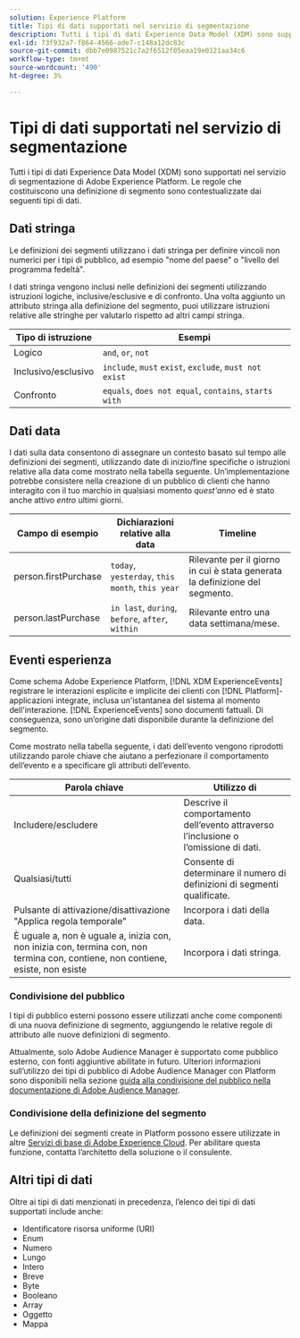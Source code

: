 ```yaml
---
solution: Experience Platform
title: Tipi di dati supportati nel servizio di segmentazione
description: Tutti i tipi di dati Experience Data Model (XDM) sono supportati all’interno del servizio di segmentazione Adobe. Le regole che costituiscono una definizione di segmento sono contestualizzate dai seguenti tipi di dati.
exl-id: 73f932a7-f864-4566-ade7-c148a12dc83c
source-git-commit: dbb7e0987521c7a2f6512f05eaa19e0121aa34c6
workflow-type: tm+mt
source-wordcount: '490'
ht-degree: 3%

---
```


# Tipi di dati supportati nel servizio di segmentazione

Tutti i tipi di dati Experience Data Model (XDM) sono supportati nel servizio di segmentazione di Adobe Experience Platform. Le regole che costituiscono una definizione di segmento sono contestualizzate dai seguenti tipi di dati.

## Dati stringa

Le definizioni dei segmenti utilizzano i dati stringa per definire vincoli non numerici per i tipi di pubblico, ad esempio &quot;nome del paese&quot; o &quot;livello del programma fedeltà&quot;.

I dati stringa vengono inclusi nelle definizioni dei segmenti utilizzando istruzioni logiche, inclusive/esclusive e di confronto. Una volta aggiunto un attributo stringa alla definizione del segmento, puoi utilizzare istruzioni relative alle stringhe per valutarlo rispetto ad altri campi stringa.

| Tipo di istruzione | Esempi |
| -------------- | -------- |
| Logico | `and`, `or`, `not` |
| Inclusivo/esclusivo | `include`, `must` `exist`, `exclude`, `must not exist` |
| Confronto | `equals`, `does not equal`, `contains`, `starts with` |

## Dati data

I dati sulla data consentono di assegnare un contesto basato sul tempo alle definizioni dei segmenti, utilizzando date di inizio/fine specifiche o istruzioni relative alla data come mostrato nella tabella seguente. Un’implementazione potrebbe consistere nella creazione di un pubblico di clienti che hanno interagito con il tuo marchio in qualsiasi momento *quest&#39;anno* ed è stato anche attivo *entro* ultimi giorni.

| Campo di esempio | Dichiarazioni relative alla data | Timeline |
| ------------- | ------------------------ | --------- |
| person.firstPurchase | `today`, `yesterday`, `this month`, `this year` | Rilevante per il giorno in cui è stata generata la definizione del segmento. |
| person.lastPurchase | `in last`, `during`, `before`, `after`, `within` | Rilevante entro una data settimana/mese. |

## Eventi esperienza

Come schema Adobe Experience Platform, [!DNL XDM ExperienceEvents] registrare le interazioni esplicite e implicite dei clienti con [!DNL Platform]- applicazioni integrate, inclusa un&#39;istantanea del sistema al momento dell&#39;interazione. [!DNL ExperienceEvents] sono documenti fattuali. Di conseguenza, sono un’origine dati disponibile durante la definizione del segmento.

Come mostrato nella tabella seguente, i dati dell’evento vengono riprodotti utilizzando parole chiave che aiutano a perfezionare il comportamento dell’evento e a specificare gli attributi dell’evento.

| Parola chiave | Utilizzo di  |
| ------- | --- |
| Includere/escludere | Descrive il comportamento dell’evento attraverso l’inclusione o l’omissione di dati. |
| Qualsiasi/tutti | Consente di determinare il numero di definizioni di segmenti qualificate. |
| Pulsante di attivazione/disattivazione &quot;Applica regola temporale&quot; | Incorpora i dati della data. |
| È uguale a, non è uguale a, inizia con, non inizia con, termina con, non termina con, contiene, non contiene, esiste, non esiste | Incorpora i dati stringa. |

### Condivisione del pubblico

I tipi di pubblico esterni possono essere utilizzati anche come componenti di una nuova definizione di segmento, aggiungendo le relative regole di attributo alle nuove definizioni di segmento.

Attualmente, solo Adobe Audience Manager è supportato come pubblico esterno, con fonti aggiuntive abilitate in futuro. Ulteriori informazioni sull’utilizzo dei tipi di pubblico di Adobe Audience Manager con Platform sono disponibili nella sezione [guida alla condivisione del pubblico nella documentazione di Adobe Audience Manager](https://experienceleague.adobe.com/docs/audience-manager/user-guide/implementation-integration-guides/integration-experience-platform/aam-aep-audience-sharing.html).

### Condivisione della definizione del segmento

Le definizioni dei segmenti create in Platform possono essere utilizzate in altre [Servizi di base di Adobe Experience Cloud](https://experienceleague.adobe.com/docs/core-services/interface/experience-cloud.html?lang=it). Per abilitare questa funzione, contatta l’architetto della soluzione o il consulente.

## Altri tipi di dati

Oltre ai tipi di dati menzionati in precedenza, l’elenco dei tipi di dati supportati include anche:

- Identificatore risorsa uniforme (URI)
- Enum
- Numero
- Lungo
- Intero
- Breve
- Byte
- Booleano
- Array
- Oggetto
- Mappa
